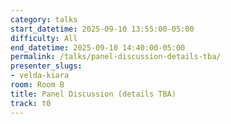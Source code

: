 ```yaml
---
category: talks
start_datetime: 2025-09-10 13:55:00-05:00
difficulty: All
end_datetime: 2025-09-10 14:40:00-05:00
permalink: /talks/panel-discussion-details-tba/
presenter_slugs:
- velda-kiara
room: Room B
title: Panel Discussion (details TBA)
track: t0
---
```

